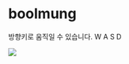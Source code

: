 # boolmung

방향키로 움직일 수 있습니다.
  W
A S D  

<img src="https://user-images.githubusercontent.com/112445899/233137520-461daca4-b3e7-4265-964e-00114f97e0e9.gif" />
